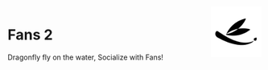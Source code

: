 <img align="right" width="100px" src="public/fans.svg" alt="Fans Logo">

# Fans 2

Dragonfly fly on the water, Socialize with Fans!

